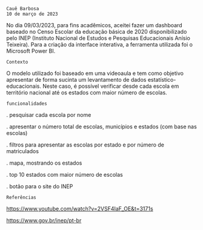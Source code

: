 	Cauê Barbosa
	10 de março de 2023

No dia 09/03/2023, para fins acadêmicos, aceitei fazer um dashboard baseado no Censo Escolar da educação básica de 2020 disponibilizado pelo INEP (Instituto Nacional de Estudos e Pesquisas Educacionais Anísio Teixeira). Para a criação da interface interativa, a ferramenta utilizada foi o Microsoft Power BI.

	Contexto 

O modelo utilizado foi baseado em uma videoaula e tem como objetivo apresentar de forma sucinta um levantamento de dados estatístico-educacionais. Neste caso, é possível verificar desde cada escola em território nacional até os estados com maior número de escolas.  


	funcionalidades

. pesquisar cada escola por nome

. apresentar o número total de escolas, municípios e estados (com base nas escolas)

. filtros para apresentar as escolas por estado e por número de matriculados 

. mapa, mostrando os estados

. top 10 estados com maior número de escolas

. botão para o site do INEP

	Referências

https://www.youtube.com/watch?v=2VSF4IaF_OE&t=3171s

https://www.gov.br/inep/pt-br
